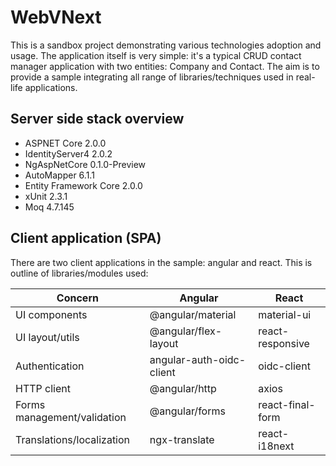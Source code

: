 # WebVNext

This is a sandbox project demonstrating various technologies adoption and usage. The application itself is very simple: it's a typical CRUD contact manager application with
two entities: Company and Contact. The aim is to provide a sample integrating all range of libraries/techniques used in real-life applications.

## Server side stack overview

- ASPNET Core 2.0.0
- IdentityServer4 2.0.2
- NgAspNetCore 0.1.0-Preview
- AutoMapper 6.1.1
- Entity Framework Core 2.0.0
- xUnit 2.3.1
- Moq 4.7.145

## Client application (SPA)

There are two client applications in the sample: angular and react. This is outline of libraries/modules used:

| Concern                             | Angular                    | React                     |
| ----------------------------------- |----------------------------|---------------------------|
| UI components                       | @angular/material          | material-ui               |
| UI layout/utils                     | @angular/flex-layout       | react-responsive          |
| Authentication                      | angular-auth-oidc-client   | oidc-client               |
| HTTP client                         | @angular/http              | axios                     |
| Forms management/validation         | @angular/forms             | react-final-form          |
| Translations/localization           | ngx-translate              | react-i18next             |

